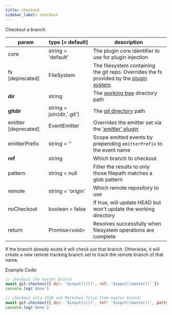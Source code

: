 ```yaml
---
title: checkout
sidebar_label: checkout
---
```


Checkout a branch

| param                | type [= default]          | description                                                                                               |
| -------------------- | ------------------------- | --------------------------------------------------------------------------------------------------------- |
| core                 | string = 'default'        | The plugin core identifier to use for plugin injection                                                    |
| fs [deprecated]      | FileSystem                | The filesystem containing the git repo. Overrides the fs provided by the [plugin system](./plugin_fs.md). |
| **dir**              | string                    | The [working tree](dir-vs-gitdir.md) directory path                                                       |
| **gitdir**           | string = join(dir,'.git') | The [git directory](dir-vs-gitdir.md) path                                                                |
| emitter [deprecated] | EventEmitter              | Overrides the emitter set via the ['emitter' plugin](./plugin_emitter.md)                                 |
| emitterPrefix        | string = ''               | Scope emitted events by prepending `emitterPrefix` to the event name                                      |
| **ref**              | string                    | Which branch to checkout                                                                                  |
| pattern              | string = null             | Filter the results to only those filepath matches a glob pattern                                          |
| remote               | string = 'origin'         | Which remote repository to use                                                                            |
| noCheckout           | boolean = false           | If true, will update HEAD but won't update the working directory                                          |
| return               | Promise\<void\>           | Resolves successfully when filesystem operations are complete                                             |

If the branch already exists it will check out that branch. Otherwise, it will create a new remote tracking branch set to track the remote branch of that name.

Example Code:

```js live
// checkout the master branch
await git.checkout({ dir: '$input((/))', ref: '$input((master))' })
console.log('done')
```

```js live
// checkout only JSON and Markdown files from master branch
await git.checkout({ dir: '$input((/))', ref: '$input((master))', pattern: '$input((**\/*.{json,md}))' })
console.log('done')
```
